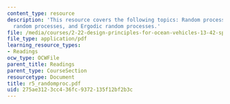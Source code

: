 ```yaml
---
content_type: resource
description: 'This resource covers the following topics: Random processes, stationary
  random processes, and Ergodic random processes.'
file: /media/courses/2-22-design-principles-for-ocean-vehicles-13-42-spring-2005/275ae3123cc436fc9372135f12bf2b3c_r5_randomproc.pdf
file_type: application/pdf
learning_resource_types:
- Readings
ocw_type: OCWFile
parent_title: Readings
parent_type: CourseSection
resourcetype: Document
title: r5_randomproc.pdf
uid: 275ae312-3cc4-36fc-9372-135f12bf2b3c
---
```

